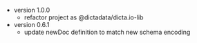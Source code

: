 - version 1.0.0
  - refactor project as @dictadata/dicta.io-lib
- version 0.6.1
  - update newDoc definition to match new schema encoding